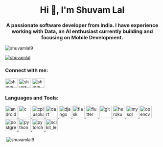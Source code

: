 <h1 align="center">Hi 👋, I'm Shuvam Lal</h1>
<h3 align="center">A passionate software developer from India. I have experience working with Data, an AI enthusiast currently building and focusing on Mobile Development.</h3>

<p align="left"> <img src="https://komarev.com/ghpvc/?username=shuvamlal9&label=Profile%20views&color=0e75b6&style=flat" alt="shuvamlal9" /> </p>

<p align="left"> <a href="https://twitter.com/shuvamlal" target="blank"><img src="https://img.shields.io/twitter/follow/shuvamlal?logo=twitter&style=for-the-badge" alt="shuvamlal" /></a> </p>

<h3 align="left">Connect with me:</h3>
<p align="left">
<a href="https://twitter.com/shuvamlal" target="blank"><img align="center" src="https://cdn.jsdelivr.net/npm/simple-icons@3.0.1/icons/twitter.svg" alt="shuvamlal" height="30" width="40" /></a>
<a href="https://linkedin.com/in/shuvamlal" target="blank"><img align="center" src="https://cdn.jsdelivr.net/npm/simple-icons@3.0.1/icons/linkedin.svg" alt="shuvamlal" height="30" width="40" /></a>
<a href="https://www.leetcode.com/shuvamlal" target="blank"><img align="center" src="https://cdn.jsdelivr.net/npm/simple-icons@3.0.1/icons/leetcode.svg" alt="shuvamlal" height="30" width="40" /></a>
</p>

<h3 align="left">Languages and Tools:</h3>
<p align="left"> <a href="https://developer.android.com" target="_blank"> <img src="https://devicons.github.io/devicon/devicon.git/icons/android/android-original-wordmark.svg" alt="android" width="40" height="40"/> </a> <a href="https://www.cprogramming.com/" target="_blank"> <img src="https://devicons.github.io/devicon/devicon.git/icons/c/c-original.svg" alt="c" width="40" height="40"/> </a> <a href="https://www.w3schools.com/cpp/" target="_blank"> <img src="https://devicons.github.io/devicon/devicon.git/icons/cplusplus/cplusplus-original.svg" alt="cplusplus" width="40" height="40"/> </a> <a href="https://dart.dev" target="_blank"> <img src="https://www.vectorlogo.zone/logos/dartlang/dartlang-icon.svg" alt="dart" width="40" height="40"/> </a> <a href="https://www.djangoproject.com/" target="_blank"> <img src="https://devicons.github.io/devicon/devicon.git/icons/django/django-original.svg" alt="django" width="40" height="40"/> </a> <a href="https://flask.palletsprojects.com/" target="_blank"> <img src="https://www.vectorlogo.zone/logos/pocoo_flask/pocoo_flask-icon.svg" alt="flask" width="40" height="40"/> </a> <a href="https://flutter.dev" target="_blank"> <img src="https://www.vectorlogo.zone/logos/flutterio/flutterio-icon.svg" alt="flutter" width="40" height="40"/> </a> <a href="https://git-scm.com/" target="_blank"> <img src="https://www.vectorlogo.zone/logos/git-scm/git-scm-icon.svg" alt="git" width="40" height="40"/> </a> <a href="https://heroku.com" target="_blank"> <img src="https://www.vectorlogo.zone/logos/heroku/heroku-icon.svg" alt="heroku" width="40" height="40"/> </a> <a href="https://www.mysql.com/" target="_blank"> <img src="https://devicons.github.io/devicon/devicon.git/icons/mysql/mysql-original-wordmark.svg" alt="mysql" width="40" height="40"/> </a> <a href="https://opencv.org/" target="_blank"> <img src="https://www.vectorlogo.zone/logos/opencv/opencv-icon.svg" alt="opencv" width="40" height="40"/> </a> <a href="https://www.postgresql.org" target="_blank"> <img src="https://devicons.github.io/devicon/devicon.git/icons/postgresql/postgresql-original-wordmark.svg" alt="postgresql" width="40" height="40"/> </a> <a href="https://www.python.org" target="_blank"> <img src="https://devicons.github.io/devicon/devicon.git/icons/python/python-original.svg" alt="python" width="40" height="40"/> </a> <a href="https://pytorch.org/" target="_blank"> <img src="https://www.vectorlogo.zone/logos/pytorch/pytorch-icon.svg" alt="pytorch" width="40" height="40"/> </a> <a href="https://scikit-learn.org/" target="_blank"> <img src="https://upload.wikimedia.org/wikipedia/commons/0/05/Scikit_learn_logo_small.svg" alt="scikit_learn" width="40" height="40"/> </a> </p>

<p>&nbsp;<img align="center" src="https://github-readme-stats.vercel.app/api?username=shuvamlal9&show_icons=true&locale=en" alt="shuvamlal9" /></p>
